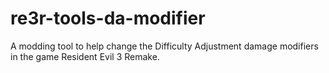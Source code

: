 # re3r-tools-da-modifier
A modding tool to help change the Difficulty Adjustment damage modifiers in the game Resident Evil 3 Remake.
